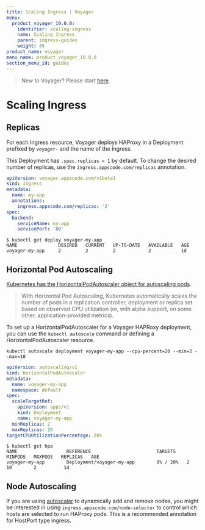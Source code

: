```yaml
---
title: Scaling Ingress | Voyager
menu:
  product_voyager_10.0.0:
    identifier: scaling-ingress
    name: Scaling Ingress
    parent: ingress-guides
    weight: 45
product_name: voyager
menu_name: product_voyager_10.0.0
section_menu_id: guides
---
```

> New to Voyager? Please start [here](/docs/concepts/overview.md).

# Scaling Ingress

## Replicas

For each Ingress resource, Voyager deploys HAProxy in a Deployment prefixed by
`voyager-` and the name of the Ingress.

This Deployment has `.spec.replicas = 1` by default. To change the desired
number of replicas, use the `ingress.appscode.com/replicas` annotation.

```yaml
apiVersion: voyager.appscode.com/v1beta1
kind: Ingress
metadata:
  name: my-app
  annotations:
    ingress.appscode.com/replicas: '2'
spec:
  backend:
    serviceName: my-app
    servicePort: '80'
```

```console
$ kubectl get deploy voyager-my-app
NAME               DESIRED   CURRENT   UP-TO-DATE   AVAILABLE   AGE
voyager-my-app     2         2         2            2           1d
```

## Horizontal Pod Autoscaling

[Kubernetes has the HorizontalPodAutoscaler object for autoscaling pods](https://kubernetes.io/docs/guides/run-application/horizontal-pod-autoscale/).

> With Horizontal Pod Autoscaling, Kubernetes automatically scales the number
> of pods in a replication controller, deployment or replica set based on
> observed CPU utilization (or, with alpha support, on some other, application-provided metrics).

To set up a HorizontalPodAutoscaler for a Voyager HAPRoxy deployment, you can
use the `kubectl autoscale` command or defining a HorizontalPodAutoscaler
resource.

```console
kubectl autoscale deployment voyager-my-app --cpu-percent=20 --min=2 --max=10
```

```yaml
apiVersion: autoscaling/v1
kind: HorizontalPodAutoscaler
metadata:
  name: voyager-my-app
  namespace: default
spec:
  scaleTargetRef:
    apiVersion: apps/v1
    kind: Deployment
    name: voyager-my-app
  minReplicas: 2
  maxReplicas: 10
targetCPUUtilizationPercentage: 20%
```

```
$ kubectl get hpa
NAME                  REFERENCE                        TARGETS    MINPODS   MAXPODS   REPLICAS   AGE
voyager-my-app        Deployment/voyager-my-app        0% / 20%   2         10        2          1d
```

## Node Autoscaling
If you are using [autoscaler](https://github.com/kubernetes/autoscaler/tree/master/cluster-autoscaler) to dynamically add and remove nodes, you might be interested in using `ingress.appscode.com/node-selector` to control which hosts are selected to run HAProxy pods. This is a recommended annotation for HostPort type ingress.
